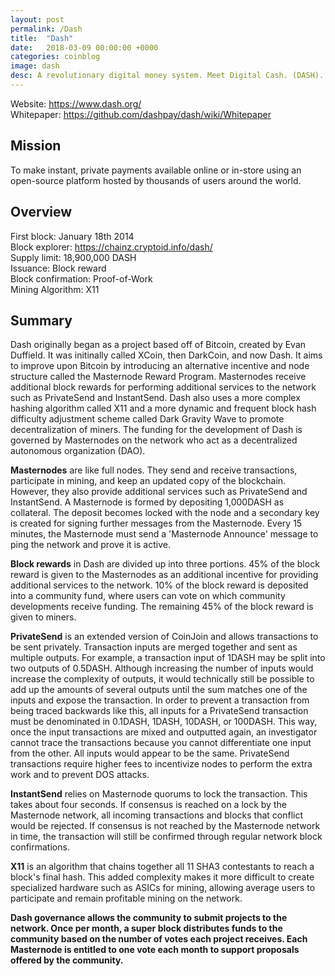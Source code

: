```yaml
---
layout: post
permalink: /Dash
title:  "Dash"
date:   2018-03-09 00:00:00 +0000
categories: coinblog
image: dash
desc: A revolutionary digital money system. Meet Digital Cash. (DASH).
---
```

Website: <a href="https://www.dash.org/">https://www.dash.org/</a><br>
Whitepaper: <a href="https://github.com/dashpay/dash/wiki/Whitepaper">https://github.com/dashpay/dash/wiki/Whitepaper</a>

<h2>Mission</h2>
To make instant, private payments available online or in-store using an open-source platform hosted by thousands of users around the world.

<h2>Overview</h2>
First block: January 18th 2014<br>
Block explorer: <a href="https://chainz.cryptoid.info/dash/">https://chainz.cryptoid.info/dash/</a><br>
Supply limit: 18,900,000 DASH<br>
Issuance: Block reward<br>
Block confirmation: Proof-of-Work<br>
Mining Algorithm: X11<br>

<h2>Summary</h2>
Dash originally began as a project based off of Bitcoin, created by Evan Duffield. It was initinally called XCoin, then DarkCoin, and now Dash. It aims to improve upon Bitcoin by introducing an alternative incentive and node structure called the Masternode Reward Program. Masternodes receive additional block rewards for performing additional services to the network such as PrivateSend and InstantSend. Dash also uses a more complex hashing algorithm called X11 and a more dynamic and frequent block hash difficulty adjustment scheme called Dark Gravity Wave to promote decentralization of miners. The funding for the development of Dash is governed by Masternodes on the network who act as a decentralized autonomous organization (DAO).

<b>Masternodes</b> are like full nodes. They send and receive transactions, participate in mining, and keep an updated copy of the blockchain. However, they also provide additional services such as PrivateSend and InstantSend. A Masternode is formed by depositing 1,000DASH as collateral. The deposit becomes locked with the node and a secondary key is created for signing further messages from the Masternode. Every 15 minutes, the Masternode must send a 'Masternode Announce' message to ping the network and prove it is active.

<b>Block rewards</b> in Dash are divided up into three portions. 45% of the block reward is given to the Masternodes as an additional incentive for providing additional services to the network. 10% of the block reward is deposited into a community fund, where users can vote on which community developments receive funding. The remaining 45% of the block reward is given to miners.

<b>PrivateSend</b> is an extended version of CoinJoin and allows transactions to be sent privately. Transaction inputs are merged together and sent as multiple outputs. For example, a transaction input of 1DASH may be split into two outputs of 0.5DASH. Although increasing the number of inputs would increase the complexity of outputs, it would technically still be possible to add up the amounts of several outputs until the sum matches one of the inputs and expose the transaction. In order to prevent a transaction from being traced backwards like this, all inputs for a PrivateSend transaction must be denominated in 0.1DASH, 1DASH, 10DASH, or 100DASH. This way, once the input transactions are mixed and outputted again, an investigator cannot trace the transactions because you cannot differentiate one input from the other. All inputs would appear to be the same. PrivateSend transactions require higher fees to incentivize nodes to perform the extra work and to prevent DOS attacks.

<b>InstantSend</b> relies on Masternode quorums to lock the transaction. This takes about four seconds. If consensus is reached on a lock by the Masternode network, all incoming transactions and blocks that conflict would be rejected. If consensus is not reached by the Masternode network in time, the transaction will still be confirmed through regular network block confirmations.

<b>X11</b> is an algorithm that chains together all 11 SHA3 contestants to reach a block's final hash. This added complexity makes it more difficult to create specialized hardware such as ASICs for mining, allowing average users to participate and remain profitable mining on the network.

<b>Dash governance<b> allows the community to submit projects to the network. Once per month, a super block distributes funds to the community based on the number of votes each project receives. Each Masternode is entitled to one vote each month to support proposals offered by the community.

